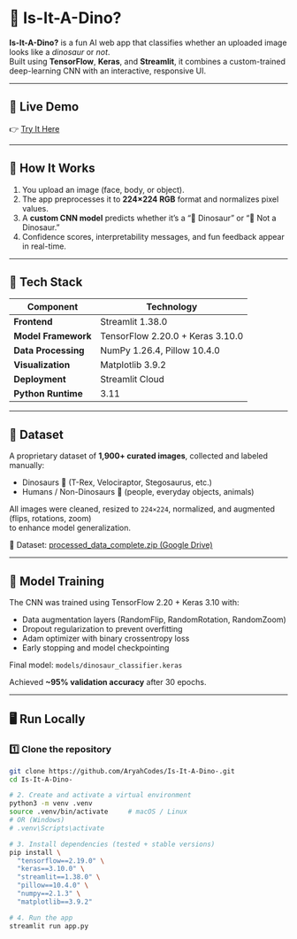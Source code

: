 # 🦖 Is-It-A-Dino?

**Is-It-A-Dino?** is a fun AI web app that classifies whether an uploaded image looks like a *dinosaur* or *not*.  
Built using **TensorFlow**, **Keras**, and **Streamlit**, it combines a custom-trained deep-learning CNN with an interactive, responsive UI.

---

## 🚀 Live Demo
👉 [Try It Here](https://ckbwkowcenzhard6kesdlx.streamlit.app)

---

## 🧠 How It Works
1. You upload an image (face, body, or object).  
2. The app preprocesses it to **224×224 RGB** format and normalizes pixel values.  
3. A **custom CNN model** predicts whether it’s a “🦕 Dinosaur” or “👤 Not a Dinosaur.”  
4. Confidence scores, interpretability messages, and fun feedback appear in real-time.

---

## 🧩 Tech Stack

| Component | Technology |
|------------|-------------|
| **Frontend** | Streamlit 1.38.0 |
| **Model Framework** | TensorFlow 2.20.0 + Keras 3.10.0 |
| **Data Processing** | NumPy 1.26.4, Pillow 10.4.0 |
| **Visualization** | Matplotlib 3.9.2 |
| **Deployment** | Streamlit Cloud |
| **Python Runtime** | 3.11 |

---

## 📂 Dataset

A proprietary dataset of **1,900+ curated images**, collected and labeled manually:
- Dinosaurs 🦕 (T-Rex, Velociraptor, Stegosaurus, etc.)
- Humans / Non-Dinosaurs 👤 (people, everyday objects, animals)

All images were cleaned, resized to `224×224`, normalized, and augmented (flips, rotations, zoom)  
to enhance model generalization.

📁 Dataset: [processed_data_complete.zip (Google Drive)](https://drive.google.com/drive/folders/YOUR-LINK-HERE)

---

## 🧰 Model Training

The CNN was trained using TensorFlow 2.20 + Keras 3.10 with:
- Data augmentation layers (RandomFlip, RandomRotation, RandomZoom)
- Dropout regularization to prevent overfitting
- Adam optimizer with binary crossentropy loss  
- Early stopping and model checkpointing

Final model: `models/dinosaur_classifier.keras`

Achieved **~95% validation accuracy** after 30 epochs.

---

## 🖥️ Run Locally

### 1️⃣ Clone the repository
```bash
git clone https://github.com/AryahCodes/Is-It-A-Dino-.git
cd Is-It-A-Dino-

# 2. Create and activate a virtual environment
python3 -m venv .venv
source .venv/bin/activate     # macOS / Linux
# OR (Windows)
# .venv\Scripts\activate

# 3. Install dependencies (tested + stable versions)
pip install \
  "tensorflow==2.19.0" \
  "keras==3.10.0" \
  "streamlit==1.38.0" \
  "pillow==10.4.0" \
  "numpy==2.1.3" \
  "matplotlib==3.9.2"

# 4. Run the app
streamlit run app.py
